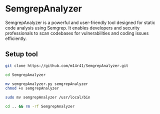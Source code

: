 # SemgrepAnalyzer
SemgrepAnalyzer is a powerful and user-friendly tool designed for static code analysis using Semgrep. It enables developers and security professionals to scan codebases for vulnerabilities and coding issues efficiently.

## Setup tool

```bash
git clone https://github.com/m14r41/SemgrepAnalyzer.git

cd SemgrepAnalyzer

mv semgrepAnalyzer.py semgrepAnalyzer
chmod +x semgrepAnalyzer

sudo mv semgrepAnalyzer /usr/local/bin

cd .. && rm -rf SemgrepAnalyzer
```


